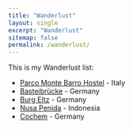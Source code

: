 ```yaml
---
title: "Wanderlust"
layout: single
excerpt: "Wanderlust"
sitemap: false
permalink: /wanderlust/
---
```



This is my Wanderlust list: 

+ [Parco Monte Barro Hostel](http://www.ostelloparcobarro.it/en/) - Italy
+ [Basteibrücke](http://www.saechsische-schweiz.de/region/highlights/bastei.html) - Germany
+ [Burg Eltz](http://burg-eltz.de/en/) - Germany
+ [Nusa Penida](https://indojunkie.com/nusa-penida-bali/) - Indonesia
+ [Cochem](http://www.cochem.de/tourismus/historisches) - Germany
